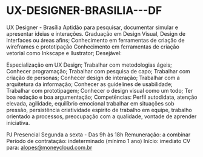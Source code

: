 # UX-DESIGNER-BRASILIA---DF
UX Designer - Brasília
Aptidão para pesquisar, documentar simular e apresentar ideias e interações.
Graduação em Design Visual, Design de interfaces ou áreas afins;
Conhecimento em ferramentas de criação de wireframes e prototipação
Conhecimento em ferramentas de criação vetorial como Inkscape e Ilustrator;
 Desejável: 

Especialização em UX Design;
Trabalhar com metodologias ágeis;
Conhecer programação;
Trabalhar com pesquisa de capo;
Trabalhar com criação de personas;
Conhecer design de interação;
Trabalhar com a arquitetura da informação;
Conhecer as guidelines de usabilidade;
Trabalhar com prototipagem;
Conhecer o design visual como um todo;
Ter boa redação e boa argumentação;
 Competências: Perfil autodidata, atenção elevada, agilidade, equilíbrio emocional trabalhar em situações sob pressão, persistência criatividade espirito de trabalho em equipe, trabalho orientado a processos, preocupação com a qualidade, vontade de aprender iniciativa.
 
 PJ
 Presencial
 Segunda a sexta - Das 9h às 18h
 Remuneração: a combinar
 Período de contratação: indeterminado (mínimo 1 ano)
 Início: imediato
 CV para: alopes@moneycloud.com.br
